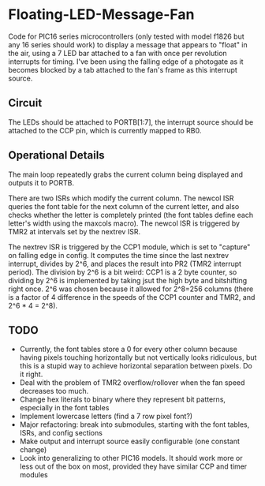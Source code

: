 Floating-LED-Message-Fan
========================

Code for PIC16 series microcontrollers (only tested with model f1826 but any 16 series should work) to display a message that appears to "float" in the air, using a 7 LED bar attached to a fan with once per revolution interrupts for timing. I've been using the falling edge of a photogate as it becomes blocked by a tab attached to the fan's frame as this interrupt source.

Circuit
-------

The LEDs should be attached to PORTB[1:7], the interrupt source should be attached to the CCP pin, which is currently mapped to RB0.

Operational Details
-------------------

The main loop repeatedly grabs the current column being displayed and outputs it to PORTB.

There are two ISRs which modify the current column. The newcol ISR queries the font table for the next column of the current letter, and also checks whether the letter is completely printed (the font tables define each letter's width using the maxcols macro). The newcol ISR is triggered by TMR2 at intervals set by the nextrev ISR.

The nextrev ISR is triggered by the CCP1 module, which is set to "capture" on falling edge in config.  It computes the time since the last nextrev interrupt, divides by 2^6, and places the result into PR2 (TMR2 interrupt period). The division by 2^6 is a bit weird: CCP1 is a 2 byte counter, so dividing by 2^6 is implemented by taking jsut the high byte and bitshifting right once. 2^6 was chosen because it allowed for 2^8=256 columns (there is a factor of 4 difference in the speeds of the CCP1 counter and TMR2, and 2^6 * 4 = 2^8).

TODO
----

- Currently, the font tables store a 0 for every other column because having pixels touching horizontally but not vertically looks ridiculous, but this is a stupid way to achieve horizontal separation between pixels. Do it right.
- Deal with the problem of TMR2 overflow/rollover when the fan speed decreases too much.
- Change hex literals to binary where they represent bit patterns, especially in the font tables
- Implement lowercase letters (find a 7 row pixel font?)
- Major refactoring: break into submodules, starting with the font tables, ISRs, and config sections
- Make output and interrupt source easily configurable (one constant change)
- Look into generalizing to other PIC16 models. It should work more or less out of the box on most, provided they have similar CCP and timer modules
